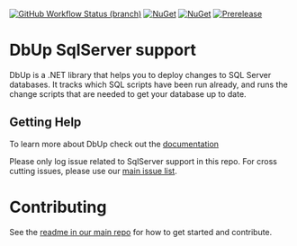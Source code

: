 [![GitHub Workflow Status (branch)](https://img.shields.io/github/workflow/status/DbUp/dbup-sqlserver/CI/main)](https://github.com/DbUp/dbup-sqlserver/actions/workflows/main.yml?query=branch%3Amain)
[![NuGet](https://img.shields.io/nuget/dt/dbup-sqlserver.svg)](https://www.nuget.org/packages/dbup-sqlserver)
[![NuGet](https://img.shields.io/nuget/v/dbup-sqlserver.svg)](https://www.nuget.org/packages/dbup-sqlserver)
[![Prerelease](https://img.shields.io/nuget/vpre/dbup-sqlserver?color=orange&label=prerelease)](https://www.nuget.org/packages/dbup-sqlserver)

# DbUp SqlServer support
DbUp is a .NET library that helps you to deploy changes to SQL Server databases. It tracks which SQL scripts have been run already, and runs the change scripts that are needed to get your database up to date.

## Getting Help
To learn more about DbUp check out the [documentation](https://dbup.readthedocs.io/en/latest/)

Please only log issue related to SqlServer support in this repo. For cross cutting issues, please use our [main issue list](https://github.com/DbUp/DbUp/issues).

# Contributing

See the [readme in our main repo](https://github.com/DbUp/DbUp/blob/master/README.md) for how to get started and contribute.